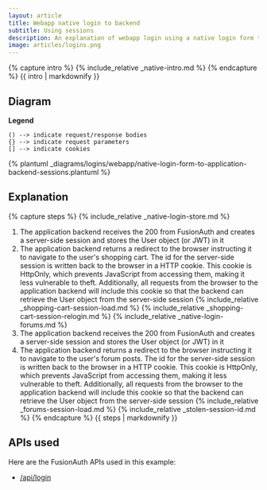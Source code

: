 ```yaml
---
layout: article
title: Webapp native login to backend 
subtitle: Using sessions 
description: An explanation of webapp login using a native login form that submits to the application backend and uses server-side sessions
image: articles/logins.png
---
```


{% capture intro %}
{% include_relative _native-intro.md %}
{% endcapture %}
{{ intro | markdownify }}

## Diagram

**Legend**

```text
() --> indicate request/response bodies
{} --> indicate request parameters
[] --> indicate cookies
```

{% plantuml _diagrams/logins/webapp/native-login-form-to-application-backend-sessions.plantuml %}

## Explanation

{% capture steps %}
{% include_relative _native-login-store.md %}
1. The application backend receives the 200 from FusionAuth and creates a server-side session and stores the User object (or JWT) in it
1. The application backend returns a redirect to the browser instructing it to navigate to the user's shopping cart. The id for the server-side session is written back to the browser in a HTTP cookie. This cookie is HttpOnly, which prevents JavaScript from accessing them, making it less vulnerable to theft. Additionally, all requests from the browser to the application backend will include this cookie so that the backend can retrieve the User object from the server-side session 
{% include_relative _shopping-cart-session-load.md %}
{% include_relative _shopping-cart-session-relogin.md %}
{% include_relative _native-login-forums.md %}
1. The application backend receives the 200 from FusionAuth and creates a server-side session and stores the User object (or JWT) in it
1. The application backend returns a redirect to the browser instructing it to navigate to the user's forum posts. The id for the server-side session is written back to the browser in a HTTP cookie. This cookie is HttpOnly, which prevents JavaScript from accessing them, making it less vulnerable to theft. Additionally, all requests from the browser to the application backend will include this cookie so that the backend can retrieve the User object from the server-side session 
{% include_relative _forums-session-load.md %}
{% include_relative _stolen-session-id.md %}
{% endcapture %}
{{ steps | markdownify }}

## APIs used

Here are the FusionAuth APIs used in this example:

* [/api/login](/docs/v1/tech/apis/login#authenticate-a-user)
